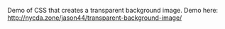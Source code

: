Demo of CSS that creates a transparent background image. Demo here: http://nycda.zone/jason44/transparent-background-image/
